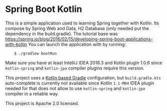 # Spring Boot Kotlin

This is a simple application used to learning Spring together with Kotlin. Its compose by Spring Web and Data, H2 Database (only needed put the dependency in the build.gradle). The tutorial base was https://spring.io/blog/2016/02/15/developing-spring-boot-applications-with-kotlin
You can launch the application with by running:

		$ ./gradlew bootRun

Make sure you have at least IntelliJ IDEA 2016.3 and Kotlin plugin 1.0.6 since `kotlin-spring` and `kotlin-jpa` compiler plugins require this version.

This project uses a [Kotlin based Gradle](https://blog.gradle.org/kotlin-meets-gradle) configuration, but `build.gradle.kts` auto-complete is currently not available since Kotlin `1.1-M04` IDEA plugin needed for that does not allow to use `kotlin-spring` and `kotlin-jpa` compiler in a reliable way.

This project is Apache 2.0 licensed.
